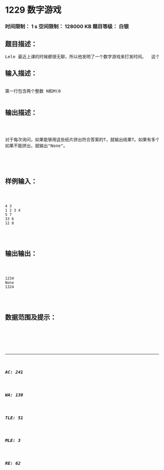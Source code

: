 # 1229 数字游戏   
### 时间限制： 1 s     空间限制： 128000 KB     题目等级： 白银  
## 题目描述：  

<pre>
Lele 最近上课的时候都很无聊，所以他发明了一个数字游戏来打发时间。  这个游戏是这样的，首先，他拿出几张纸片，分别写上0到9之间的任意数字(可重复写某个数字)，然后，他叫同学随便写两个数字X和K。Lele要做的事情就是重新拼这些纸牌，组成数字 T ，并且 T + X 是 K 的正整数倍。 有时候，当纸片很多的时候，Lele经常不能在一节课之内拼出来，但是他又想知道答案，所以，他想请你帮忙写一个程序来计算答案。  
</pre>
  
  
## 输入描述：  

<pre>

第一行包含两个整数 N和M(0<N<9,0<M<2000)，分别代表纸片的数目和询问的数目。  
第二行包含N个整数分别代表纸片上写的数字，每个数字可能取0～9。  
接下来有M行询问，每个询问给出两个整数X和K(0<=x<10^9,0<K<100)。 

</pre>
  
  
## 输出描述：  

<pre>

对于每次询问，如果能够用这些纸片拼出符合答案的T，就输出结果T。如果有多个结果，就输出符合要求的最小的T。  
如果不能拼出，就输出"None"。  

</pre>
  
  
## 样例输入：  

<pre><code>
4 3 
1 2 3 4 
5 7 
33 6 
12 8  
</code></pre>
  
  
## 输出输出：  

<pre><code>
1234
None
1324
</code></pre>
  
  
## 数据范围及提示：  

<pre>
</pre>
  
  
***  

##### AC: 241  
##### WA: 130  
##### TLE: 51  
##### MLE: 3  
##### RE: 62  
